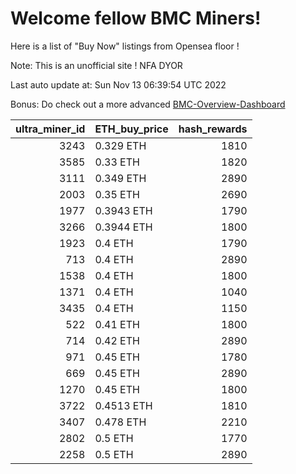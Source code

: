 # Welcome fellow BMC Miners!
Here is a list of "Buy Now" listings from Opensea floor !

Note: This is an unofficial site ! NFA DYOR

Last auto update at: Sun Nov 13 06:39:54 UTC 2022

Bonus: Do check out a more advanced [BMC-Overview-Dashboard](https://dune.com/defifunk/BMC-Overview-Dashboard)


|   ultra_miner_id | ETH_buy_price   |   hash_rewards |
|-----------------:|:----------------|---------------:|
|             3243 | 0.329 ETH       |           1810 |
|             3585 | 0.33 ETH        |           1820 |
|             3111 | 0.349 ETH       |           2890 |
|             2003 | 0.35 ETH        |           2690 |
|             1977 | 0.3943 ETH      |           1790 |
|             3266 | 0.3944 ETH      |           1800 |
|             1923 | 0.4 ETH         |           1790 |
|              713 | 0.4 ETH         |           2890 |
|             1538 | 0.4 ETH         |           1800 |
|             1371 | 0.4 ETH         |           1040 |
|             3435 | 0.4 ETH         |           1150 |
|              522 | 0.41 ETH        |           1800 |
|              714 | 0.42 ETH        |           2890 |
|              971 | 0.45 ETH        |           1780 |
|              669 | 0.45 ETH        |           2890 |
|             1270 | 0.45 ETH        |           1800 |
|             3722 | 0.4513 ETH      |           1810 |
|             3407 | 0.478 ETH       |           2210 |
|             2802 | 0.5 ETH         |           1770 |
|             2258 | 0.5 ETH         |           2890 |